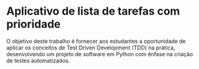 # Aplicativo de lista de tarefas com prioridade

   O objetivo deste trabalho é fornecer aos estudantes a oportunidade de aplicar os conceitos de Test Driven Development (TDD) na prática,
desenvolvendo um projeto de software em Python com ênfase na criação de testes automatizados.
